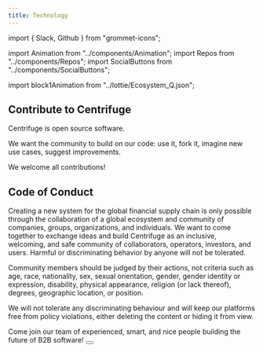 ```yaml
---
title: Technology
---
```


<!-- Imports -->

import { Slack, Github } from "grommet-icons";

import Animation from "../components/Animation";
import Repos from "../components/Repos";
import SocialButtons from "../components/SocialButtons";

import block1Animation from "../lottie/Ecosystem_Q.json";

<!-- Block 1 -->
<Section>
<Row>
<Col span={6}>

# Contribute to Centrifuge

Centrifuge is open source software.

We want the community to build on our code: use it, fork it, imagine new use cases, suggest improvements.

We welcome all contributions!

</Col>
<Col span={6}>
<Animation height="20px" file={block1Animation} />
</Col>
</Row>
</Section>

<!-- Social Buttons -->
<FullWidthSection>
<SocialButtons />
</FullWidthSection>

<!-- Block 2 -->
<Section>
<Repos />
</Section>

<!-- Block 3 -->
<Section>
<Row>
<Col span={2}>
</Col>
<Col span={8}>

# Code of Conduct

Creating a new system for the global financial supply chain is only possible through the collaboration of a global ecosystem and community of companies, groups, organizations, and individuals. We want to come together to exchange ideas and build Centrifuge as an inclusive, welcoming, and safe community of collaborators, operators, investors, and users. Harmful or discriminating behavior by anyone will not be tolerated.

Community members should be judged by their actions, not criteria such as age, race, nationality, sex, sexual orientation, gender, gender identity or expression, disability, physical appearance, religion (or lack thereof), degrees, geographic location, or position.

We will not tolerate any discriminating behaviour and will keep our platforms free from policy violations, either deleting the content or hiding it from view.

</Col>
</Row>
</Section>

<!-- Block 4 -->
<Section>
<Row>
<Col span={3}></Col>
<Col span={6}>
<Heading lined textAlign="center">
Come join our team of experienced, smart, and nice people building the future of B2B software!
</Heading>
<Button primary alignSelf="center" label="Join the Team" href="/careers" />
</Col>
</Row>
</Section>
